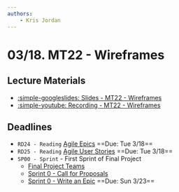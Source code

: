 ```yaml
---
authors:
    - Kris Jordan
---
```


# 03/18. MT22 - Wireframes

## Lecture Materials

* [:simple-googleslides: Slides - MT22 - Wireframes]()
* [:simple-youtube: Recording - MT22 - Wireframes](https://youtube.com/live/ky0TWbuwxow?feature=share)

## Deadlines

* `RD24 - Reading` [Agile Epics](https://www.atlassian.com/agile/project-management/epics) ==Due: Tue 3/18==
* `RD25 - Reading` [Agile User Stories](https://www.atlassian.com/agile/project-management/user-stories) ==Due: Tue 3/18==
* `SP00 - Sprint` - First Sprint of Final Project
    * [Final Project Teams](https://docs.google.com/spreadsheets/d/17hDPg7UlSqmrmPqvYOTcOW5oIE4Za4ICIRfXCZrzjq4/edit?usp=sharing)
    * [Sprint 0 - Call for Proposals](../resources/exercises/sp00-cfp.md)
    * [Sprint 0 - Write an Epic](../resources/exercises/sp00-epic-stories.md) ==Due: Sun 3/23==